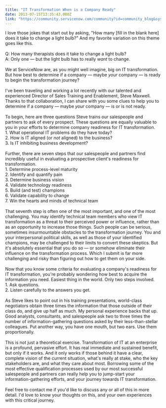 ```yaml
---
title: "IT Transformation When is a Company Ready"
date: 2013-07-15T13:35:43.000Z
link: "https://community.servicenow.com/community?id=community_blog&sys_id=4a7d6269dbd0dbc01dcaf3231f961968"
---
```

<p>I love those jokes that start out by asking, "How many [fill in the blank here] does it take to change a light bulb?" And my favorite variation on this theme goes like this.<br /><br />Q: How many therapists does it take to change a light bulb?<br />A: Only one — but the light bulb has to really <i>want</i> to change.<br /><br />We at ServiceNow are, as you might well imagine, big on IT transformation. But how best to determine if a company — maybe <i>your</i> company — is ready to begin the transformation journey? <br /><br />I've been traveling and working a lot recently with our talented and experienced Director of Sales Training and Enablement, Steve Maxwell. Thanks to that collaboration, I can share with you some clues to help you to determine if a company — maybe <i>your</i> company — is or is not ready.<br /><br />To begin, here are three questions Steve trains our salespeople and partners to ask of every prospect. These questions are equally valuable to you in your efforts to determine company readiness for IT transformation.<br />1. What operational IT problems do they have today?<br />2. How is IT aligned (or <i>not</i> aligned) to the business?<br />3. Is IT inhibiting business development?<br /><br />Further, there are seven steps that our salespeople and partners find incredibly useful in evaluating a prospective client's readiness for transformation. <br />1. Determine process-level maturity<br />2. Identify and quantify pain<br />3. Determine business vision<br />4. Validate technology readiness<br />5. Build (and test) champions<br />6. Validate capability to change<br />7. Win the hearts and minds of technical team<br /><br />That seventh step is often one of the most important, and one of the most challenging. You may identify technical team members who view IT transformation as a threat to their perceived power or influence, rather than as an opportunity to increase those things. Such people can be serious, sometimes insurmountable obstacles to the transformation journey. You and your interpersonal political skills, as well as those of your identified champions, may be challenged to their limits to convert these skeptics. But it's absolutely essential that you do so — or somehow eliminate their influence on the transformation process. Which I submit is far more challenging and risky than figuring out how to get them on your side.<br /><br />Now that you know some criteria for evaluating a company's readiness for IT transformation, you're probably wondering how best to acquire the information you need. Easiest thing in the world. Only two steps involved.<br />1. Ask questions.<br />2. Listen carefully to the answers you get.<br /><br />As Steve likes to point out in his training presentations, world-class negotiators obtain three times the information that those outside of their class do, and give up half as much. My personal experience backs that up. Good analysts, consultants, and salespeople ask two to three times the number of information-gathering questions asked by their less-than-stellar colleagues. Put another way, you have one mouth, but two ears. Use them proportionally.<br /><br />This is not just a theoretical exercise. Transformation of IT at an enterprise is a profound, pervasive effort. It has real immediate and sustained benefit, but only if it works. And it only works if those behind it have a clear, complete vision of the current situation, what's really at stake, who the key stakeholders are, and what they care about most. Borrowing some of the most effective qualification processes used by our most successful salespeople and partners can really help you to jump-start your information-gathering efforts, and your journey towards IT transformation. <br /><br />Feel free to contact me if you'd like to discuss any or all of this in more detail. I'd love to know your thoughts on this, and your own experiences with this critical journey.</p>